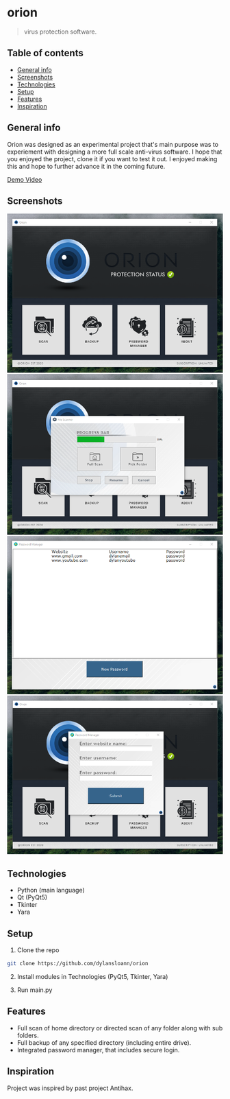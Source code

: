 # orion
> virus protection software.

## Table of contents
* [General info](#general-info)
* [Screenshots](#screenshots)
* [Technologies](#technologies)
* [Setup](#setup)
* [Features](#features)
* [Inspiration](#inspiration)

## General info
Orion was designed as an experimental project that's main purpose was to experiement with designing a more full scale anti-virus software. 
I hope that you enjoyed the project, clone it if you want to test it out. I enjoyed making this and hope to further 
advance it in the coming future.

[Demo Video](https://youtu.be/zjYu5025mgo)

## Screenshots
![MainGUI](./assets/readme/mainGUI_3.0.png)
![File Scanner](./assets/readme/scan_3.0.png)
![Password Manager (1)](./assets/readme/password1_3.0.png)
![Password Manager (2)](./assets/readme/password2_3.0.png)

## Technologies
* Python (main language)
* Qt (PyQt5)
* Tkinter
* Yara

## Setup
1. Clone the repo
```sh
git clone https://github.com/dylansloann/orion
```
2. Install modules in Technologies (PyQt5, Tkinter, Yara)

3. Run main.py

## Features
* Full scan of home directory or directed scan of any folder along with sub folders.
* Full backup of any specified directory (including entire drive).
* Integrated password manager, that includes secure login.

## Inspiration
Project was inspired by past project Antihax.